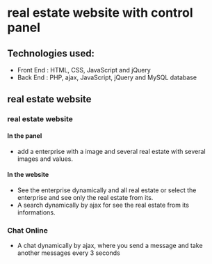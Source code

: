 # real estate website with control panel

## Technologies used:
- Front End : HTML, CSS, JavaScript and jQuery
- Back End : PHP, ajax, JavaScript, jQuery and MySQL database

## real estate website

### real estate website
#### In the panel
- add a enterprise with a image and several real estate with several images and values.
#### In the website
- See the enterprise dynamically and all real estate or select the enterprise and see only the real estate from its.
- A search dynamically by ajax for see the real estate from its informations.

### Chat Online
- A chat dynamically by ajax, where you send a message and take another messages every 3 seconds
